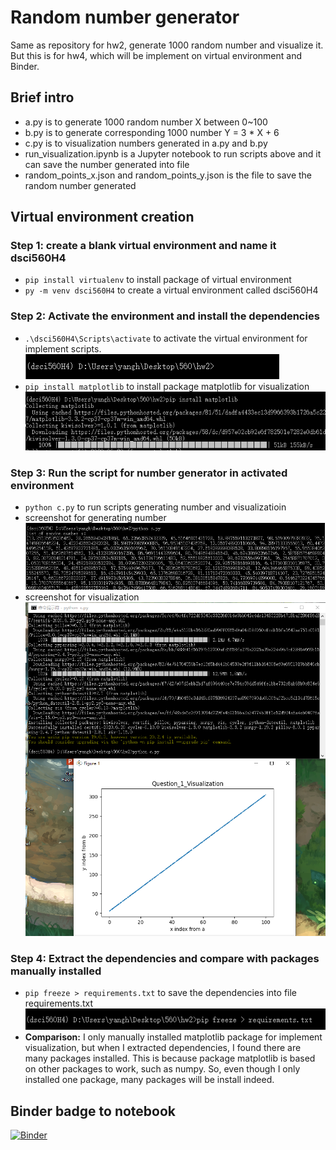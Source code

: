 # Random number generator
Same as repository for hw2, generate 1000 random number and visualize it. But this is for hw4, which will be implement on virtual environment and Binder.

## Brief intro
- a.py is to generate 1000 random number X between 0~100
- b.py is to generate corresponding 1000 number Y = 3 * X + 6
- c.py is to visualization numbers generated in a.py and b.py
- run_visualization.ipynb is a Jupyter notebook to run scripts above and it can save the number generated into file
- random_points_x.json and random_points_y.json is the file to save the random number generated

## Virtual environment creation
### Step 1: create a blank virtual environment and name it dsci560H4
- `pip install virtualenv` to install package of virtual environment
- `py -m venv dsci560H4` to create a virtual environment called dsci560H4

### Step 2: Activate the environment and install the dependencies 
- `.\dsci560H4\Scripts\activate` to activate the virtual environment for implement scripts.
![screenshot](/screenshot/activated.png)
- `pip install matplotlib` to install package matplotlib for visualization
![screenshot](/screenshot/matplot1.png)

### Step 3: Run the script for number generator in activated environment
- `python c.py` to run scripts generating number and visualizatioin
- screenshot for generating number
![screenshot](/screenshot/generating_number.png)
- screenshot for visualization
![screenshot](/screenshot/visualization.png)

### Step 4: Extract the dependencies and compare with packages manually installed
- `pip freeze > requirements.txt` to save the dependencies into file requirements.txt
![screenshot](/screenshot/freeze.png)
- **Comparison:** I only manually installed matplotlib package for implement visualization, but when I extracted dependencies, I found there are many packages installed. This is because package matplotlib is based on other packages to work, such as numpy. So, even though I only installed one package, many packages will be install indeed.

## Binder badge to notebook
[![Binder](https://mybinder.org/badge_logo.svg)](https://mybinder.org/v2/gh/yanghaoxixi/dsci560H4_random_number/main?filepath=run_visualization.ipynb)
